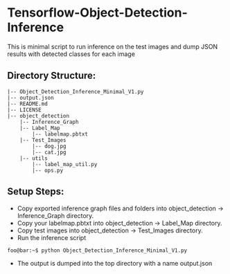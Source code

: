 # Tensorflow-Object-Detection-Inference
This is minimal script to run inference on the test images and dump JSON results with detected classes for each image

## Directory Structure:
```console
|-- Object_Detection_Inference_Minimal_V1.py
|-- output.json
|-- README.md
|-- LICENSE
|-- object_detection
    |-- Inference_Graph
    |-- Label_Map
        |-- labelmap.pbtxt
    |-- Test_Images
        |-- dog.jpg
        |-- cat.jpg
    |-- utils
        |-- label_map_util.py
        |-- ops.py       

```
## Setup Steps:
- Copy exported inference graph files and folders into object_detection -> Inference_Graph directory.
- Copy your labelmap.pbtxt into object_detection -> Label_Map directory.
- Copy test images into object_detection -> Test_Images directory.
- Run the inference script 
```console
foo@bar:~$ python Object_Detection_Inference_Minimal_V1.py
```
- The output is dumped into the top directory with a name output.json
